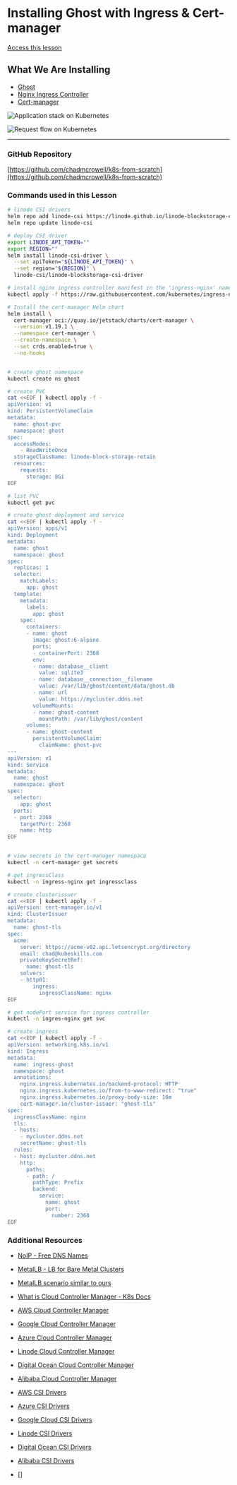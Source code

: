 # Installing Ghost with Ingress & Cert-manager

[Access this lesson](https://community.kubeskills.com/c/kubernetes-from-scratch)

## What We Are Installing

- [Ghost](https://github.com/TryGhost/Ghost)
- [Nginx Ingress Controller](https://github.com/kubernetes/ingress-nginx)
- [Cert-manager](https://github.com/cert-manager/cert-manager)

![Application stack on Kubernetes](ghost-blog-on-k8s-figure1.png)

![Request flow on Kubernetes](ghost-blog-on-k8s-figure2.png)


---

### GitHub Repository

[https://github.com/chadmcrowell/k8s-from-scratch](https://github.com/chadmcrowell/k8s-from-scratch)


### Commands used in this Lesson

```bash
# linode CSI drivers
helm repo add linode-csi https://linode.github.io/linode-blockstorage-csi-driver/
helm repo update linode-csi

# deploy CSI driver
export LINODE_API_TOKEN=""
export REGION=""
helm install linode-csi-driver \
  --set apiToken="${LINODE_API_TOKEN}" \
  --set region="${REGION}" \
  linode-csi/linode-blockstorage-csi-driver

# install nginx ingress controller manifest in the 'ingress-nginx' namespace
kubectl apply -f https://raw.githubusercontent.com/kubernetes/ingress-nginx/controller-v1.13.3/deploy/static/provider/baremetal/deploy.yaml

# Install the cert-manager Helm chart
helm install \
  cert-manager oci://quay.io/jetstack/charts/cert-manager \
  --version v1.19.1 \
  --namespace cert-manager \
  --create-namespace \
  --set crds.enabled=true \
  --no-hooks


# create ghost namespace
kubectl create ns ghost

# create PVC
cat <<EOF | kubectl apply -f -
apiVersion: v1
kind: PersistentVolumeClaim
metadata:
  name: ghost-pvc
  namespace: ghost
spec:
  accessModes:
    - ReadWriteOnce
  storageClassName: linode-block-storage-retain
  resources:
    requests:
      storage: 8Gi
EOF

# list PVC
kubectl get pvc

# create ghost deployment and service
cat <<EOF | kubectl apply -f -
apiVersion: apps/v1
kind: Deployment
metadata:
  name: ghost
  namespace: ghost
spec:
  replicas: 1
  selector:
    matchLabels:
      app: ghost
  template:
    metadata:
      labels:
        app: ghost
    spec:
      containers:
      - name: ghost
        image: ghost:6-alpine
        ports:
        - containerPort: 2368
        env:
        - name: database__client
          value: sqlite3
        - name: database__connection__filename
          value: /var/lib/ghost/content/data/ghost.db
        - name: url
          value: https://mycluster.ddns.net
        volumeMounts:
        - name: ghost-content
          mountPath: /var/lib/ghost/content
      volumes:
      - name: ghost-content
        persistentVolumeClaim:
          claimName: ghost-pvc
---
apiVersion: v1
kind: Service
metadata:
  name: ghost
  namespace: ghost
spec:
  selector:
    app: ghost
  ports:
  - port: 2368
    targetPort: 2368
    name: http
EOF


# view secrets in the cert-manager namespace
kubectl -n cert-manager get secrets

# get ingressClass
kubectl -n ingress-nginx get ingressclass

# create clusterissuer
cat <<EOF | kubectl apply -f -
apiVersion: cert-manager.io/v1
kind: ClusterIssuer
metadata:
  name: ghost-tls
spec:
  acme:
    server: https://acme-v02.api.letsencrypt.org/directory
    email: chad@kubeskills.com
    privateKeySecretRef:
      name: ghost-tls
    solvers:
    - http01:
        ingress:
          ingressClassName: nginx
EOF

# get nodePort service for ingress controller
kubectl -n ingres-nginx get svc

# create ingress
cat <<EOF | kubectl apply -f -
apiVersion: networking.k8s.io/v1
kind: Ingress
metadata:
  name: ingress-ghost
  namespace: ghost
  annotations:
    nginx.ingress.kubernetes.io/backend-protocol: HTTP
    nginx.ingress.kubernetes.io/from-to-www-redirect: "true"
    nginx.ingress.kubernetes.io/proxy-body-size: 16m
    cert-manager.io/cluster-issuer: "ghost-tls"
spec:
  ingressClassName: nginx
  tls:
  - hosts:
    - mycluster.ddns.net
    secretName: ghost-tls
  rules:
  - host: mycluster.ddns.net
    http:
      paths:
      - path: /
        pathType: Prefix
        backend:
          service:
            name: ghost
            port:
              number: 2368
EOF

```







### Additional Resources
- [NoIP - Free DNS Names](https://noip.com)
- [MetalLB - LB for Bare Metal Clusters](https://metallb.io/)
- [MetalLB scenario similar to ours](https://medium.com/@DhaneshMalviya/ingress-with-metallb-loadbalancer-on-local-4-node-kubernetes-cluster-a0445357048)
- [What is Cloud Controller Manager - K8s Docs](https://kubernetes.io/docs/concepts/architecture/cloud-controller/)
- [AWS Cloud Controller Manager](https://github.com/kubernetes/cloud-provider-aws)
- [Google Cloud Controller Manager](https://github.com/kubernetes/cloud-provider-gcp)
- [Azure Cloud Controller Manager](https://github.com/kubernetes-sigs/cloud-provider-azure)
- [Linode Cloud Controller Manager](https://github.com/linode/linode-cloud-controller-manager)
- [Digital Ocean Cloud Controller Manager](https://github.com/digitalocean/digitalocean-cloud-controller-manager)
- [Alibaba Cloud Controller Manager](https://github.com/kubernetes/cloud-provider-alibaba-cloud)


- [AWS CSI Drivers](https://github.com/kubernetes-sigs/aws-ebs-csi-driver)
- [Azure CSI Drivers](https://github.com/kubernetes-sigs/azuredisk-csi-driver)
- [Google Cloud CSI Drivers](https://github.com/kubernetes-sigs/gcp-compute-persistent-disk-csi-driver)
- [Linode CSI Drivers](https://github.com/linode/linode-blockstorage-csi-driver)
- [Digital Ocean CSI Drivers](https://github.com/digitalocean/csi-digitalocean)
- [Alibaba CSI Drivers](https://github.com/kubernetes-sigs/alibaba-cloud-csi-driver)
- []